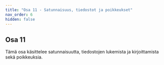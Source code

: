 ```yaml
---
title: "Osa 11 - Satunnaisuus, tiedostot ja poikkeukset"
nav_order: 6
hidden: false
---
```


## Osa 11

Tämä osa käsittelee satunnaisuutta, tiedostojen lukemista ja kirjoittamista sekä poikkeuksia.